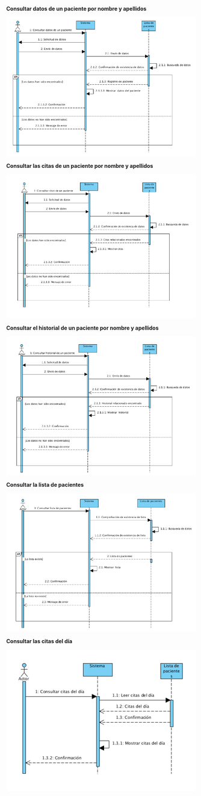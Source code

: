 **Consultar datos de un paciente por nombre y apellidos**

![Consultar datos de un paciente por nombre y apellidos][img1]

**Consultar las citas de un paciente por nombre y apellidos**

![Consultar las citas de un paciente por nombre y apellidos][img2]

**Consultar el historial de un paciente por nombre y apellidos**

![Consultar el historial de un paciente por nombre y apellidos][img3]

**Consultar la lista de pacientes**

![Consultar la lista de pacientes][img4]

**Consultar las citas del día**

![Consultar las citas del día][img5]

[img1]: Consultar_paciente_nom_ap.png "Consultar datos de un paciente por nombre y apellidos"
[img2]: Consultar_citas_nom_ap.png "Consultar las citas de un paciente por nombre y apellidos"
[img3]: Consultar_historial_nom_ap.png "Consultar el historial de un paciente por nombre y apellidos"
[img5]: Consultar_citas_dia.png "Consultar las citas del día"
[img4]: Consultar_lista_pacientes.png "Consultar la lista de pacientes"

